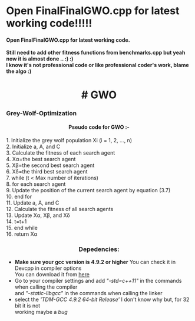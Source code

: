 <h1>Open FinalFinalGWO.cpp for latest working code!!!!!</h1>
<h4>Open FinalFinalGWO.cpp for latest working code.<br> <br>Still need to add other fitness functions from benchmarks.cpp but yeah now it is almost done .. :) :)<br>I know it's not professional code or like professional coder's work, blame the algo :)</h4>
<h1 align="center"># GWO</h1>
<html>

<p><h3>Grey-Wolf-Optimization</h3>

<h4 align="center">Pseudo code for GWO :-</h4></p>

<p style="padding-right: 5px;">1. Initialize the grey wolf population Xi (i = 1, 2, ..., n)<br>
2. Initialize a, A, and C<br>
3. Calculate the fitness of each search agent<br>
4. Xα=the best search agent<br>
5. Xβ=the second best search agent<br>
6. Xδ=the third best search agent<br>
7. while (t < Max number of iterations)<br>
8. for each search agent<br>
9. Update the position of the current search agent by equation (3.7)<br>
10. end for<br>
11. Update a, A, and C<br>
12. Calculate the fitness of all search agents<br>
13. Update Xα, Xβ, and Xδ<br>
14. t=t+1<br>
15. end while<br>
16. return Xα<br>
  </p>
<p>
<h3 align="center"> Depedencies:</h3></p>
 <ul>
  <li><b>Make sure your gcc version is 4.9.2 or higher</b> You can check it in Devcpp in compiler options
    <br>You can download it from <a href="url">here</a></li>
  <li>Go to your compiler settings and add <i>"-std=c++11"</i> in the commands when calling the compiler<br>
    <t>and <i>"-static-libgcc"</i> in the commands when calling the linker</t></li>
      <li>select the <em>'TDM-GCC 4.9.2 64-bit Release'</em> I don't know why but, for 32 bit it is not <br> working maybe a <i>bug</i></li>
</ul> 

</html>
